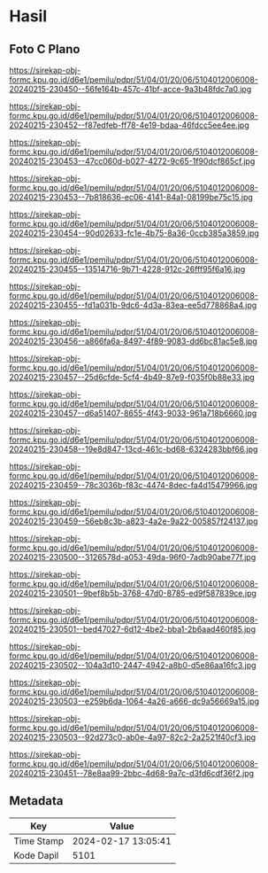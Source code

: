 # Hasil

## Foto C Plano

https://sirekap-obj-formc.kpu.go.id/d6e1/pemilu/pdpr/51/04/01/20/06/5104012006008-20240215-230450--56fe164b-457c-41bf-acce-9a3b48fdc7a0.jpg

https://sirekap-obj-formc.kpu.go.id/d6e1/pemilu/pdpr/51/04/01/20/06/5104012006008-20240215-230452--f87edfeb-ff78-4e19-bdaa-46fdcc5ee4ee.jpg

https://sirekap-obj-formc.kpu.go.id/d6e1/pemilu/pdpr/51/04/01/20/06/5104012006008-20240215-230453--47cc060d-b027-4272-9c65-1f90dcf865cf.jpg

https://sirekap-obj-formc.kpu.go.id/d6e1/pemilu/pdpr/51/04/01/20/06/5104012006008-20240215-230453--7b818636-ec06-4141-84a1-08199be75c15.jpg

https://sirekap-obj-formc.kpu.go.id/d6e1/pemilu/pdpr/51/04/01/20/06/5104012006008-20240215-230454--90d02633-fc1e-4b75-8a36-0ccb385a3859.jpg

https://sirekap-obj-formc.kpu.go.id/d6e1/pemilu/pdpr/51/04/01/20/06/5104012006008-20240215-230455--13514716-9b71-4228-912c-26fff95f6a16.jpg

https://sirekap-obj-formc.kpu.go.id/d6e1/pemilu/pdpr/51/04/01/20/06/5104012006008-20240215-230455--fd1a031b-9dc6-4d3a-83ea-ee5d778868a4.jpg

https://sirekap-obj-formc.kpu.go.id/d6e1/pemilu/pdpr/51/04/01/20/06/5104012006008-20240215-230456--a866fa6a-8497-4f89-9083-dd6bc81ac5e8.jpg

https://sirekap-obj-formc.kpu.go.id/d6e1/pemilu/pdpr/51/04/01/20/06/5104012006008-20240215-230457--25d6cfde-5cf4-4b49-87e9-f035f0b88e33.jpg

https://sirekap-obj-formc.kpu.go.id/d6e1/pemilu/pdpr/51/04/01/20/06/5104012006008-20240215-230457--d6a51407-8655-4f43-9033-961a718b6660.jpg

https://sirekap-obj-formc.kpu.go.id/d6e1/pemilu/pdpr/51/04/01/20/06/5104012006008-20240215-230458--19e8d847-13cd-461c-bd68-6324283bbf66.jpg

https://sirekap-obj-formc.kpu.go.id/d6e1/pemilu/pdpr/51/04/01/20/06/5104012006008-20240215-230459--78c3036b-f83c-4474-8dec-fa4d15479966.jpg

https://sirekap-obj-formc.kpu.go.id/d6e1/pemilu/pdpr/51/04/01/20/06/5104012006008-20240215-230459--56eb8c3b-a823-4a2e-9a22-005857f24137.jpg

https://sirekap-obj-formc.kpu.go.id/d6e1/pemilu/pdpr/51/04/01/20/06/5104012006008-20240215-230500--3126578d-a053-49da-96f0-7adb90abe77f.jpg

https://sirekap-obj-formc.kpu.go.id/d6e1/pemilu/pdpr/51/04/01/20/06/5104012006008-20240215-230501--9bef8b5b-3768-47d0-8785-ed9f587839ce.jpg

https://sirekap-obj-formc.kpu.go.id/d6e1/pemilu/pdpr/51/04/01/20/06/5104012006008-20240215-230501--bed47027-6d12-4be2-bba1-2b6aad460f85.jpg

https://sirekap-obj-formc.kpu.go.id/d6e1/pemilu/pdpr/51/04/01/20/06/5104012006008-20240215-230502--104a3d10-2447-4942-a8b0-d5e86aa16fc3.jpg

https://sirekap-obj-formc.kpu.go.id/d6e1/pemilu/pdpr/51/04/01/20/06/5104012006008-20240215-230503--e259b6da-1064-4a26-a666-dc9a56669a15.jpg

https://sirekap-obj-formc.kpu.go.id/d6e1/pemilu/pdpr/51/04/01/20/06/5104012006008-20240215-230503--92d273c0-ab0e-4a97-82c2-2a2521f40cf3.jpg

https://sirekap-obj-formc.kpu.go.id/d6e1/pemilu/pdpr/51/04/01/20/06/5104012006008-20240215-230451--78e8aa99-2bbc-4d68-9a7c-d3fd6cdf36f2.jpg


## Metadata

| Key        | Value               |
| ---------- | ------------------- |
| Time Stamp | 2024-02-17 13:05:41 |
| Kode Dapil | 5101                |



